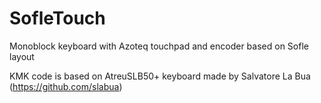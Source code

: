 # SofleTouch
Monoblock keyboard with Azoteq touchpad and encoder based on Sofle layout

KMK code is based on AtreuSLB50+ keyboard made by Salvatore La Bua (https://github.com/slabua)
